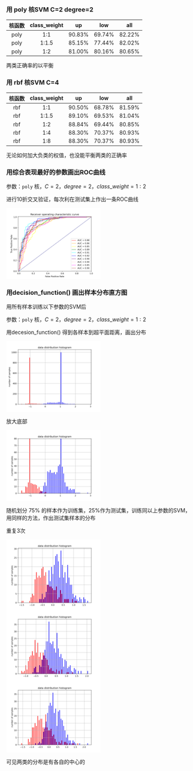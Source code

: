 
### 用 poly 核SVM C=2 degree=2 
|核函数|class_weight|up|low|all
|:---:|:---:|:---:|:---:|:---:|
|poly|1:1|90.83%|69.74%|82.22%|
|poly|1:1.5|85.15%|77.44%|82.02%|
|poly|1:2|81.00%|80.16%|80.65%|
两类正确率的以平衡

### 用 rbf 核SVM C=4 
|核函数|class_weight|up|low|all
|:---:|:---:|:---:|:---:|:---:|
|rbf|1:1|90.50%|68.78%|81.59%|
|rbf|1:1.5|89.10%|69.53%|81.04%|
|rbf|1:2|88.84%|69.44%|80.85%|
|rbf|1:4|88.30%|70.37%|80.93%|
|rbf|1:8|88.30%|70.37%|80.93%|
无论如何加大负类的权值，也没能平衡两类的正确率

### 用综合表现最好的参数画出ROC曲线

参数：`poly` 核，$C=2，degree=2，class\_weight=1:2$ 

进行10折交叉验证，每次利在测试集上作出一条ROC曲线

<img src="./ROC_with_Poly.png" width = "50%" alt="图片名称" align=center />

### 用decision_function() 画出样本分布直方图

用所有样本训练以下参数的SVM后

参数：`poly` 核，$C=2，degree=2，class\_weight=1:2$ 

用decesion_function() 得到各样本到超平面距离，画出分布

<img src="./DataDistri.png" width = "50%" alt="图片名称" align=center />

放大底部

<img src="./DataDistri_lim.png" width = "50%" alt="图片名称" align=center />

随机划分 75% 的样本作为训练集，25%作为测试集，训练同以上参数的SVM，用同样的方法，作出测试集样本的分布

重复3次

<img src="./DataDistri_test.png" width = "50%" alt="图片名称" align=center />

<img src="./DataDistri_test1.png" width = "50%" alt="图片名称" align=center />

<img src="./DataDistri_test66.png" width = "50%" alt="图片名称" align=center />

可见两类的分布是有各自的中心的

